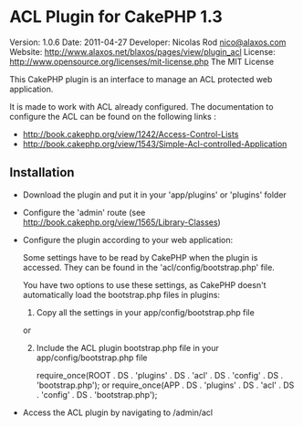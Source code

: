 ACL Plugin for CakePHP 1.3
===========================

Version: 1.0.6
Date: 2011-04-27
Developer: Nicolas Rod <nico@alaxos.com>
Website: http://www.alaxos.net/blaxos/pages/view/plugin_acl
License: http://www.opensource.org/licenses/mit-license.php The MIT License

This CakePHP plugin is an interface to manage an ACL protected web application.

It is made to work with ACL already configured. The documentation to configure the ACL 
can be found on the following links :

- http://book.cakephp.org/view/1242/Access-Control-Lists
- http://book.cakephp.org/view/1543/Simple-Acl-controlled-Application


Installation
-------------

- Download the plugin and put it in your 'app/plugins' or 'plugins' folder
- Configure the 'admin' route (see http://book.cakephp.org/view/1565/Library-Classes)
- Configure the plugin according to your web application:

	Some settings have to be read by CakePHP when the plugin is accessed. They can be found
	in the 'acl/config/bootstrap.php' file.
	
	You have two options to use these settings, as CakePHP doesn't automatically load 
	the bootstrap.php files in plugins:
	
	1.	Copy all the settings in your app/config/bootstrap.php file
	
	or
	
	2.	Include the ACL plugin bootstrap.php file in your app/config/bootstrap.php file
    
        require_once(ROOT . DS . 'plugins' . DS . 'acl' . DS . 'config' . DS . 'bootstrap.php');
        or
        require_once(APP . DS . 'plugins' . DS . 'acl' . DS . 'config' . DS . 'bootstrap.php');

- Access the ACL plugin by navigating to /admin/acl
